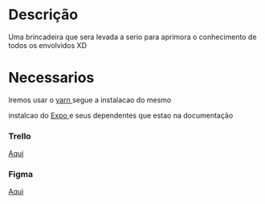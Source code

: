 
#  Descrição  
Uma brincadeira que sera levada a serio para aprimora o conhecimento de todos os envolvidos XD 

# Necessarios

Iremos usar o <a href='https://yarnpkg.com/getting-started/install' target="_blank"> yarn </a> segue a instalacao do mesmo

instalcao do <a href='https://expo.dev' target="_blank"> Expo <a/> e seus dependentes que estao na documentação 

### Trello 

<a href="https://trello.com/b/4T7H382D/motorcycle"> Aqui </a>

### Figma


<a href="https://www.figma.com/file/BLoSKVB8U9Vws0hutDEsxh/Tentativa-de-criar-um-figma?node-id=0%3A1&t=DB2eBFlpDLvACq18-0"> Aqui </a>
